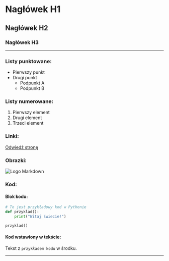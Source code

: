 # Nagłówek H1
## Nagłówek H2
### Nagłówek H3

---

### Listy punktowane:
- Pierwszy punkt
- Drugi punkt
  - Podpunkt A
  - Podpunkt B

### Listy numerowane:
1. Pierwszy element
2. Drugi element
3. Trzeci element

### Linki:
[Odwiedź stronę](https://www.canva.com/)

### Obrazki:
![Logo Markdown](https://upload.wikimedia.org/wikipedia/commons/9/91/Octicons-mark-github.svg)

### Kod:

#### Blok kodu:
```python
# To jest przykładowy kod w Pythonie
def przyklad():
    print("Witaj świecie!")

przyklad()
```

#### Kod wstawiony w tekście:
Tekst z `przykładem kodu` w środku.

---
